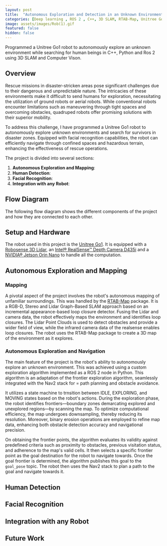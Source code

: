 ```yaml
---
layout: post
title:  "Autonomous Exploration and Detection in an Unknown Environment with a Quadruped Robot (Unitree Go1)"
categories: [Deep learning , ROS 2 , C++, 3D SLAM, RTAB-Map, Unitree Go1, Frontier Exploration, Object Detection, YOLOv8]
image: assets/images/Rob(1).gif
featured: false
hidden: false
---
```

Programmed a Unitree Go1 robot to autonomously explore an unknown environment while searching for human beings in C++, Python and Ros 2 using 3D SLAM and Computer Vison.

## Overview
Rescue missions in disaster-stricken areas pose significant challenges due to their dangerous and unpredictable nature. The intricacies of these environments make it difficult to send humans for exploration, necessitating the utilization of ground robots or aerial robots. While conventional robots encounter limitations such as maneuvering through tight spaces and overcoming obstacles, quadruped robots offer promising solutions with their superior mobility.

To address this challenge, I have programmed a Unitree Go1 robot to autonomously explore unknown environments and search for survivors in disaster zones. Equipped with facial recognition capabilities, the robot can efficiently navigate through confined spaces and hazardous terrain, enhancing the effectiveness of rescue operations.

 The project is divided into several sections:
1. **Autonomous Exploration and Mapping**:
2. **Human Detection**:
3. **Facial Recognition**:
4. **Integration with any Robot**:


## Flow Diagram
The following flow diagram shows the different components of the project and how they are connected to each other.



## Setup and Hardware
The robot used in this project is the [Unitree Go1](https://shop.unitree.com/products/robunitreeyushutechnologydog-artificial-intelligence-companion-bionic-companion-intelligent-robot-go1-quadruped-robot-dog). It is equipped with a [Robosense 3D Lidar](https://www.aliexpress.us/item/2251832755830693.html?gatewayAdapt=glo2usa4itemAdapt), an [Intel® RealSense™ Depth Camera D435i](https://www.intelrealsense.com/depth-camera-d435i/) and a [NVIDIA® Jetson Orin Nano](https://developer.nvidia.com/embedded/learn/get-started-jetson-orin-nano-devkit) to handle all the computation.  


## Autonomous Exploration and Mapping

### Mapping
A pivotal aspect of the project involves the robot's autonomous mapping of unfamiliar surroundings. This was  handled by the [RTAB-Map](http://introlab.github.io/rtabmap/) package. It is a RGB-D, Stereo and Lidar Graph-Based SLAM approach based on an incremental appearance-based loop closure detector. Fusing the Lidar and camera data, the robot effectively maps the environment and identifies loop closures. The Lidar Point Clouds is used to detect obstacles and provide a wider field of view, while the infrared camera data of the realsense enables loop closures. The robot uses the RTAB-Map package to create a 3D map of the environment as it explores.


### Autonomous Exploration and Navigation

The main feature of the project is the robot's ability to autonomously explore an unknown environment. This was achieved using a custom exploration algorithm implemented as a ROS 2 node in Python. This algorithm is an adaptation of the frontier exploration algorithm, seamlessly integrated with the Nav2 stack for = path planning and obstacle avoidance.

It utilizes a state machine to trnsition between IDLE, EXPLORING, and MOVING states based on the robot's actions. During the exploration phase, the robot identifies frontiers—boundary zones demarcating explored and unexplored regions—by scanning the map. To optimize computational efficiency, the map undergoes downsampling, thereby reducing its resolution. Moreover, binary erosion operations are employed to refine map data, enhancing both obstacle detection accuracy and navigational precision.

On obtaining the frontier points, the algorithm evaluates its validity against predefined criteria such as proximity to obstacles, previous visitation status, and adherence to the map's valid cells. It then selects a specific frontier point as the goal destination for the robot to navigate towards. Once the goal frontier is determined, the algorithm publishes this goal to the `goal_pose` topic. The robot then uses the Nav2 stack to plan a path to the goal and navigate towards it.



## Human Detection



## Facial Recognition


## Integration with any Robot


## Future Work


